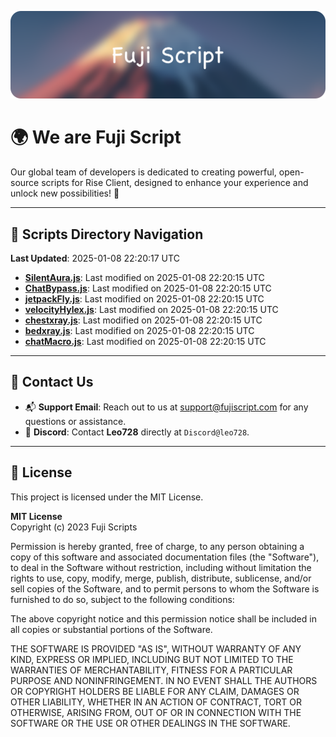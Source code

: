![Banner](.github/b.webp)

# 🌍 **We are Fuji Script**

Our global team of developers is dedicated to creating powerful, open-source scripts for Rise Client, designed to enhance your experience and unlock new possibilities! 🌟

---
<!-- SCRIPTS_NAVIGATION_START -->
## 📂 **Scripts Directory Navigation**

**Last Updated**: 2025-01-08 22:20:17 UTC

- **[SilentAura.js](scripts/SilentAura.js)**: Last modified on 2025-01-08 22:20:15 UTC
- **[ChatBypass.js](scripts/ChatBypass.js)**: Last modified on 2025-01-08 22:20:15 UTC
- **[jetpackFly.js](scripts/jetpackFly.js)**: Last modified on 2025-01-08 22:20:15 UTC
- **[velocityHylex.js](scripts/velocityHylex.js)**: Last modified on 2025-01-08 22:20:15 UTC
- **[chestxray.js](scripts/chestxray.js)**: Last modified on 2025-01-08 22:20:15 UTC
- **[bedxray.js](scripts/bedxray.js)**: Last modified on 2025-01-08 22:20:15 UTC
- **[chatMacro.js](scripts/chatMacro.js)**: Last modified on 2025-01-08 22:20:15 UTC

<!-- SCRIPTS_NAVIGATION_END -->

---

## 💬 **Contact Us**  
- 📬 **Support Email**: Reach out to us at [support@fujiscript.com](mailto:support@fujiscript.com) for any questions or assistance.  
- 💬 **Discord**: Contact **Leo728** directly at `Discord@leo728`.

---

## 📜 **License**

This project is licensed under the MIT License.  

**MIT License**  
Copyright (c) 2023 Fuji Scripts  

Permission is hereby granted, free of charge, to any person obtaining a copy of this software and associated documentation files (the "Software"), to deal in the Software without restriction, including without limitation the rights to use, copy, modify, merge, publish, distribute, sublicense, and/or sell copies of the Software, and to permit persons to whom the Software is furnished to do so, subject to the following conditions:  

The above copyright notice and this permission notice shall be included in all copies or substantial portions of the Software.  

THE SOFTWARE IS PROVIDED "AS IS", WITHOUT WARRANTY OF ANY KIND, EXPRESS OR IMPLIED, INCLUDING BUT NOT LIMITED TO THE WARRANTIES OF MERCHANTABILITY, FITNESS FOR A PARTICULAR PURPOSE AND NONINFRINGEMENT. IN NO EVENT SHALL THE AUTHORS OR COPYRIGHT HOLDERS BE LIABLE FOR ANY CLAIM, DAMAGES OR OTHER LIABILITY, WHETHER IN AN ACTION OF CONTRACT, TORT OR OTHERWISE, ARISING FROM, OUT OF OR IN CONNECTION WITH THE SOFTWARE OR THE USE OR OTHER DEALINGS IN THE SOFTWARE.  

